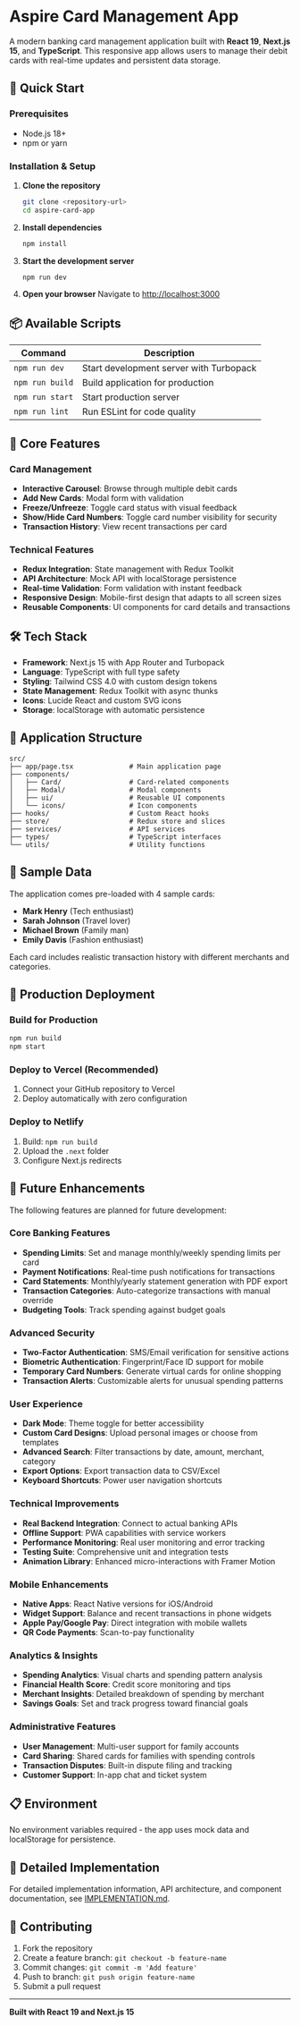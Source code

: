 # Aspire Card Management App

A modern banking card management application built with **React 19**, **Next.js 15**, and **TypeScript**. This responsive app allows users to manage their debit cards with real-time updates and persistent data storage.

## 🚀 Quick Start

### Prerequisites

- Node.js 18+
- npm or yarn

### Installation & Setup

1. **Clone the repository**

   ```bash
   git clone <repository-url>
   cd aspire-card-app
   ```

2. **Install dependencies**

   ```bash
   npm install
   ```

3. **Start the development server**

   ```bash
   npm run dev
   ```

4. **Open your browser**
   Navigate to [http://localhost:3000](http://localhost:3000)

## 📦 Available Scripts

| Command         | Description                             |
| --------------- | --------------------------------------- |
| `npm run dev`   | Start development server with Turbopack |
| `npm run build` | Build application for production        |
| `npm run start` | Start production server                 |
| `npm run lint`  | Run ESLint for code quality             |

## 🎯 Core Features

### Card Management

- **Interactive Carousel**: Browse through multiple debit cards
- **Add New Cards**: Modal form with validation
- **Freeze/Unfreeze**: Toggle card status with visual feedback
- **Show/Hide Card Numbers**: Toggle card number visibility for security
- **Transaction History**: View recent transactions per card

### Technical Features

- **Redux Integration**: State management with Redux Toolkit
- **API Architecture**: Mock API with localStorage persistence
- **Real-time Validation**: Form validation with instant feedback
- **Responsive Design**: Mobile-first design that adapts to all screen sizes
- **Reusable Components**: UI components for card details and transactions

## 🛠 Tech Stack

- **Framework**: Next.js 15 with App Router and Turbopack
- **Language**: TypeScript with full type safety
- **Styling**: Tailwind CSS 4.0 with custom design tokens
- **State Management**: Redux Toolkit with async thunks
- **Icons**: Lucide React and custom SVG icons
- **Storage**: localStorage with automatic persistence

## 📱 Application Structure

```
src/
├── app/page.tsx              # Main application page
├── components/
│   ├── Card/                 # Card-related components
│   ├── Modal/                # Modal components
│   ├── ui/                   # Reusable UI components
│   └── icons/                # Icon components
├── hooks/                    # Custom React hooks
├── store/                    # Redux store and slices
├── services/                 # API services
├── types/                    # TypeScript interfaces
└── utils/                    # Utility functions
```

## 🎨 Sample Data

The application comes pre-loaded with 4 sample cards:

- **Mark Henry** (Tech enthusiast)
- **Sarah Johnson** (Travel lover)
- **Michael Brown** (Family man)
- **Emily Davis** (Fashion enthusiast)

Each card includes realistic transaction history with different merchants and categories.

## 🚀 Production Deployment

### Build for Production

```bash
npm run build
npm start
```

### Deploy to Vercel (Recommended)

1. Connect your GitHub repository to Vercel
2. Deploy automatically with zero configuration

### Deploy to Netlify

1. Build: `npm run build`
2. Upload the `.next` folder
3. Configure Next.js redirects

## 🔮 Future Enhancements

The following features are planned for future development:

### Core Banking Features

- **Spending Limits**: Set and manage monthly/weekly spending limits per card
- **Payment Notifications**: Real-time push notifications for transactions
- **Card Statements**: Monthly/yearly statement generation with PDF export
- **Transaction Categories**: Auto-categorize transactions with manual override
- **Budgeting Tools**: Track spending against budget goals

### Advanced Security

- **Two-Factor Authentication**: SMS/Email verification for sensitive actions
- **Biometric Authentication**: Fingerprint/Face ID support for mobile
- **Temporary Card Numbers**: Generate virtual cards for online shopping
- **Transaction Alerts**: Customizable alerts for unusual spending patterns

### User Experience

- **Dark Mode**: Theme toggle for better accessibility
- **Custom Card Designs**: Upload personal images or choose from templates
- **Advanced Search**: Filter transactions by date, amount, merchant, category
- **Export Options**: Export transaction data to CSV/Excel
- **Keyboard Shortcuts**: Power user navigation shortcuts

### Technical Improvements

- **Real Backend Integration**: Connect to actual banking APIs
- **Offline Support**: PWA capabilities with service workers
- **Performance Monitoring**: Real user monitoring and error tracking
- **Testing Suite**: Comprehensive unit and integration tests
- **Animation Library**: Enhanced micro-interactions with Framer Motion

### Mobile Enhancements

- **Native Apps**: React Native versions for iOS/Android
- **Widget Support**: Balance and recent transactions in phone widgets
- **Apple Pay/Google Pay**: Direct integration with mobile wallets
- **QR Code Payments**: Scan-to-pay functionality

### Analytics & Insights

- **Spending Analytics**: Visual charts and spending pattern analysis
- **Financial Health Score**: Credit score monitoring and tips
- **Merchant Insights**: Detailed breakdown of spending by merchant
- **Savings Goals**: Set and track progress toward financial goals

### Administrative Features

- **User Management**: Multi-user support for family accounts
- **Card Sharing**: Shared cards for families with spending controls
- **Transaction Disputes**: Built-in dispute filing and tracking
- **Customer Support**: In-app chat and ticket system

## 📋 Environment

No environment variables required - the app uses mock data and localStorage for persistence.

## 📖 Detailed Implementation

For detailed implementation information, API architecture, and component documentation, see [IMPLEMENTATION.md](./IMPLEMENTATION.md).

## 🤝 Contributing

1. Fork the repository
2. Create a feature branch: `git checkout -b feature-name`
3. Commit changes: `git commit -m 'Add feature'`
4. Push to branch: `git push origin feature-name`
5. Submit a pull request

---

**Built with React 19 and Next.js 15**
